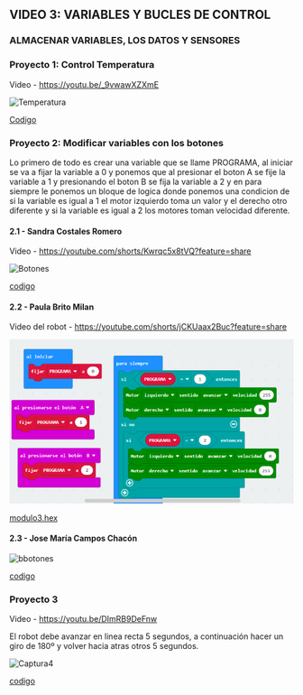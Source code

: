 ## VIDEO 3: VARIABLES Y BUCLES DE CONTROL
### ALMACENAR VARIABLES, LOS DATOS Y SENSORES

### Proyecto 1: Control Temperatura

Video - https://youtu.be/_9vwawXZXmE

![Temperatura](https://user-images.githubusercontent.com/114906778/208389838-d19450a7-7973-4f84-9e1f-c12e39f1a94c.PNG)

[Codigo](temperatura.hex)


### Proyecto 2: Modificar variables con los botones

Lo primero de todo es crear una variable que se llame PROGRAMA, al iniciar se va a fijar la variable a 0 y ponemos que al presionar el boton A se fije la variable a 1 y presionando el boton B se fija la variable a 2 y en para siempre le ponemos un bloque de logica donde ponemos una condicion de si la variable es igual a 1 el motor izquierdo toma un valor y el derecho otro diferente y si la variable es igual a 2 los motores toman velocidad diferente.

#### 2.1 - Sandra Costales Romero

Video - https://youtube.com/shorts/Kwrqc5x8tVQ?feature=share


![Botones](https://user-images.githubusercontent.com/114906778/208392107-e8b6e4c8-7809-4f3d-9618-2d9f28041068.PNG)


[codigo](botones.hex)

#### 2.2 - Paula Brito Milan

Video del robot - https://youtube.com/shorts/jCKUaax2Buc?feature=share

![image](MODULO3.PNG)

 [modulo3.hex](MAQUEEN3.hex)
 
 
 
 
 #### 2.3 - Jose María Campos Chacón 
 
 ![bbotones](https://user-images.githubusercontent.com/114906778/208395705-03d89810-d0f2-4505-a1cc-08529e8e28f5.PNG)
 
 [codigo](botones.hex)

 
 
 ### Proyecto 3
 
 Video - https://youtu.be/DImRB9DeFnw
 
 El robot debe avanzar en linea recta 5 segundos, a continuación hacer un giro de 180º y volver hacia atras otros 5 segundos.
 
 ![Captura4](https://user-images.githubusercontent.com/114906778/208398208-f32f857b-0640-4af3-ae7e-2ece3008b38f.PNG)
 
 [codigo](ejercicio3.hex)

 
 
